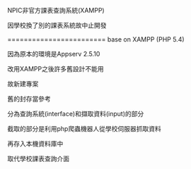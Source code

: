 NPIC非官方課表查詢系統(XAMPP)

因學校換了別的課表系統故中止開發

========================
base on XAMPP (PHP 5.4) 

因為原本的環境是Appserv 2.5.10

改用XAMPP之後許多舊設計不能用

故新建專案

舊的封存當參考

分為查詢系統(interface)和擷取資料(input)的部分

截取的部分是利用php爬蟲機器人從學校伺服器抓取資料

再存入本機資料庫中

取代學校課表查詢介面
